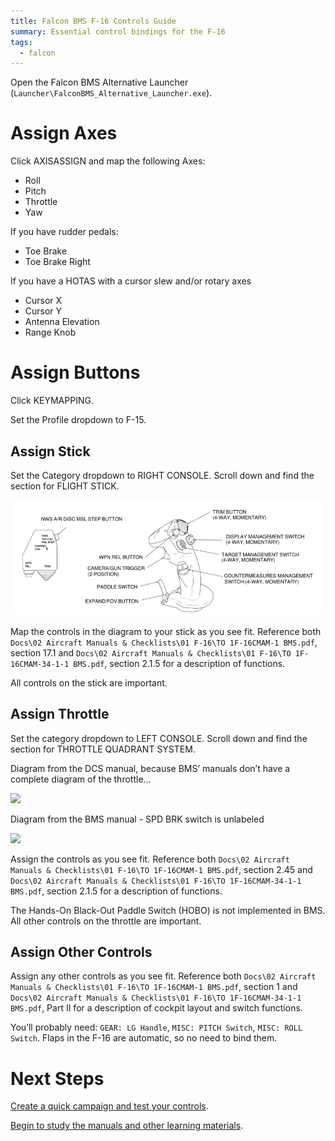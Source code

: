 ```yaml
---
title: Falcon BMS F-16 Controls Guide
summary: Essential control bindings for the F-16
tags:
  - falcon
---
```


Open the Falcon BMS Alternative Launcher (`Launcher\FalconBMS_Alternative_Launcher.exe`). 

# Assign Axes

Click AXISASSIGN and map the following Axes:

- Roll
- Pitch
- Throttle
- Yaw

If you have rudder pedals:

- Toe Brake
- Toe Brake Right

If you have a HOTAS with a cursor slew and/or rotary axes

- Cursor X
- Cursor Y
- Antenna Elevation
- Range Knob

# Assign Buttons

Click KEYMAPPING.

Set the Profile dropdown to F-15.

## Assign Stick

Set the Category dropdown to RIGHT CONSOLE. Scroll down and find the section for FLIGHT STICK.

![](images/Untitled.webp)

Map the controls in the diagram to your stick as you see fit. Reference both `Docs\02 Aircraft Manuals & Checklists\01 F-16\TO 1F-16CMAM-1 BMS.pdf`, section 17.1 and `Docs\02 Aircraft Manuals & Checklists\01 F-16\TO 1F-16CMAM-34-1-1 BMS.pdf`, section 2.1.5 for a description of functions.

All controls on the stick are important.

## Assign Throttle

Set the category dropdown to LEFT CONSOLE. Scroll down and find the section for THROTTLE QUADRANT SYSTEM.

Diagram from the DCS manual, because BMS’ manuals don’t have a complete diagram of the throttle…

![](images/Untitled%201.png)

Diagram from the BMS manual - SPD BRK switch is unlabeled

![](images/Untitled%202.png)

Assign the controls as you see fit. Reference both `Docs\02 Aircraft Manuals & Checklists\01 F-16\TO 1F-16CMAM-1 BMS.pdf`, section 2.45 and `Docs\02 Aircraft Manuals & Checklists\01 F-16\TO 1F-16CMAM-34-1-1 BMS.pdf`, section 2.1.5 for a description of functions.

The Hands-On Black-Out Paddle Switch (HOBO) is not implemented in BMS. All other controls on the throttle are important.

## Assign Other Controls

Assign any other controls as you see fit. Reference both `Docs\02 Aircraft Manuals & Checklists\01 F-16\TO 1F-16CMAM-1 BMS.pdf`, section 1 and `Docs\02 Aircraft Manuals & Checklists\01 F-16\TO 1F-16CMAM-34-1-1 BMS.pdf`, Part II for a description of cockpit layout and switch functions.

You’ll probably need: `GEAR: LG Handle`, `MISC: PITCH Switch`, `MISC: ROLL Switch`. Flaps in the F-16 are automatic, so no need to bind them.

# Next Steps

[Create a quick campaign and test your controls](../../campaign/).

[Begin to study the manuals and other learning materials](../../learning/).